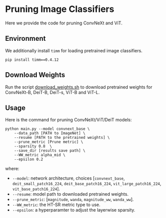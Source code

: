 # Pruning Image Classifiers
Here we provide the code for pruning ConvNeXt and ViT. 

## Environment
We additionally install `timm` for loading pretrained image classifiers.
```
pip install timm==0.4.12
```

## Download Weights
Run the script [download_weights.sh](download_weights.sh) to download pretrained weights for ConvNeXt-B, DeiT-B, DeiT-s, ViT-B and ViT-L.

## Usage
Here is the command for pruning ConvNeXt/ViT/DeiT models:
```
python main.py --model convnext_base \
    --data_path [PATH to ImageNet] \
    --resume [PATH to the pretrained weights] \
    --prune_metric [Prune metric] \
    --sparsity 0.8  \
    --save_dir [results save path] \
    --WW_metric alpha_mid \
    --epsilon 0.2
```

where:
- `--model`: network architecture, choices [`convnext_base`, `deit_small_patch16_224`, `deit_base_patch16_224`, `vit_large_patch16_224`, `vit_base_patch16_224`].
- `--resume`: model path to downloaded pretrained weights.
- `--prune_metric`: [`magnitude`, `wanda`, `magnitude_ww`, `wanda_ww`].
- `--WW_metric`: the HT-SR metric type to use.
- `--epsilon`: a hyperparamter to adjust the layerwise sparsity.